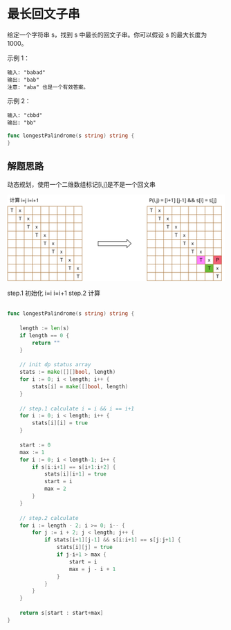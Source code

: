 # 最长回文子串
给定一个字符串 s，找到 s 中最长的回文子串。你可以假设 s 的最大长度为 1000。

示例 1：
```
输入: "babad"
输出: "bab"
注意: "aba" 也是一个有效答案。
```

示例 2：
```
输入: "cbbd"
输出: "bb"

```

```go
func longestPalindrome(s string) string {
}
```

## 解题思路
动态规划，使用一个二维数组标记[i,j]是不是一个回文串

![状态数组](./dp.svg)

step.1 初始化 i=i i=i+1
step.2 计算

## 

```go
func longestPalindrome(s string) string {

    length := len(s)
    if length == 0 {
        return ""
    }

    // init dp status array
    stats := make([][]bool, length)
    for i := 0; i < length; i++ {
        stats[i] = make([]bool, length)
    }

    // step.1 calculate i = i && i == i+1
    for i := 0; i < length; i++ {
        stats[i][i] = true
    }

    start := 0
    max := 1
    for i := 0; i < length-1; i++ {
        if s[i:i+1] == s[i+1:i+2] {
            stats[i][i+1] = true
            start = i
            max = 2
        }
    }

    // step.2 calculate
    for i := length - 2; i >= 0; i-- {
        for j := i + 2; j < length; j++ {
            if stats[i+1][j-1] && s[i:i+1] == s[j:j+1] {
                stats[i][j] = true
                if j-i+1 > max {
                    start = i
                    max = j - i + 1
                }
            }
        }
    }

    return s[start : start+max]
}
```